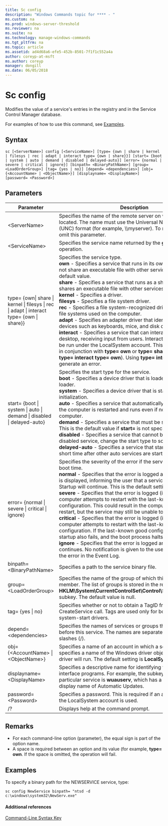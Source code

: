 ```yaml
---
title: Sc config
description: "Windows Commands topic for **** - "
ms.custom: na
ms.prod: windows-server-threshold
ms.reviewer: na
ms.suite: na
ms.technology: manage-windows-commands
ms.tgt_pltfrm: na
ms.topic: article
ms.assetid: ad4d68a6-efe5-452b-8501-7f1f1c552a4a
author: coreyp-at-msft
ms.author: coreyp
manager: dongill
ms.date: 06/05/2018
---
```


# Sc config



Modifies the value of a service's entries in the registry and in the Service Control Manager database.

For examples of how to use this command, see [Examples](#BKMK_examples).

## Syntax

```
sc [<ServerName>] config [<ServiceName>] [type= {own | share | kernel | filesys | rec | adapt | interact type= {own | share}}] [start= {boot | system | auto | demand | disabled | delayed-auto}] [error= {normal | severe | critical | ignore}] [binpath= <BinaryPathName>] [group= <LoadOrderGroup>] [tag= {yes | no}] [depend= <dependencies>] [obj= {<AccountName> | <ObjectName>}] [displayname= <DisplayName>] [password= <Password>]
```

## Parameters

|Parameter|Description|
|---------|-----------|
|\<ServerName>|Specifies the name of the remote server on which the service is located. The name must use the Universal Naming Convention (UNC) format (for example, \\\\myserver). To run SC.exe locally, omit this parameter.|
|\<ServiceName>|Specifies the service name returned by the **getkeyname** operation.|
|type= {own\| share \| kernel \| filesys \| rec \| adapt \| interact type= {own \| share}} | Specifies the service type.</br>**own** - Specifies a service that runs in its own process. It does not share an executable file with other services. This is the default value.</br>**share** - Specifies a service that runs as a shared process. It shares an executable file with other services.</br>**kernel** - Specifies a driver.</br>**filesys** - Specifies a file system driver.</br>**rec** - Specifies a file system-recognized driver that identifies file systems used on the computer.</br>**adapt** - Specifies an adapter driver that identifies hardware devices such as keyboards, mice, and disk drives.</br>**interact** - Specifies a service that can interact with the desktop, receiving input from users. Interactive services must be run under the LocalSystem account. This type must be used in conjunction with **type= own** or **type= shared** (for example, **type= interact** **type= own**). Using **type= interact** by itself will generate an error.|
|start= {boot \| system \| auto \| demand \| disabled \| delayed-auto}|Specifies the start type for the service.</br>**boot** - Specifies a device driver that is loaded by the boot loader.</br>**system** - Specifies a device driver that is started during kernel initialization.</br>**auto** - Specifies a service that automatically starts each time the computer is restarted and runs even if no one logs on to the computer.</br>**demand** - Specifies a service that must be started manually. This is the default value if **start=** is not specified.</br>**disabled** - Specifies a service that cannot be started. To start a disabled service, change the start type to some other value.</br>**delayed-auto** - Specifies a service that starts automatically a short time after other auto services are started.|
|error= {normal \| severe \| critical \| ignore}|Specifies the severity of the error if the service fails to start at boot time.</br>**normal** - Specifies that the error is logged and a message box is displayed, informing the user that a service has failed to start. Startup will continue. This is the default setting.</br>**severe** - Specifies that the error is logged (if possible). The computer attempts to restart with the last-known good configuration. This could result in the computer being able to restart, but the service may still be unable to run.</br>**critical** - Specifies that the error is logged (if possible). The computer attempts to restart with the last-known good configuration. If the last-known good configuration fails, startup also fails, and the boot process halts with a Stop error.</br>**ignore** - Specifies that the error is logged and startup continues. No notification is given to the user beyond recording the error in the Event Log.|
|binpath= \<BinaryPathName>|Specifies a path to the service binary file.|
|group= \<LoadOrderGroup>|Specifies the name of the group of which this service is a member. The list of groups is stored in the registry, in the **HKLM\System\CurrentControlSet\Control\ServiceGroupOrder** subkey. The default value is null.|
|tag= {yes \| no}|Specifies whether or not to obtain a TagID from the CreateService call. Tags are used only for boot-start and system-start drivers.|
|depend= \<dependencies>|Specifies the names of services or groups that must start before this service. The names are separated by forward slashes (/).|
|obj= {\<AccountName> \| \<ObjectName>}|Specifies a name of an account in which a service will run, or specifies a name of the Windows driver object in which the driver will run. The default setting is **LocalSystem**.|
|displayname= \<DisplayName>|Specifies a descriptive name for identifying the service in user interface programs. For example, the subkey name of one particular service is **wuauserv**, which has a more friendly display name of Automatic Updates.|
|password= \<Password>|Specifies a password. This is required if an account other than the LocalSystem account is used.|
|/?|Displays help at the command prompt.|

## Remarks

-   For each command-line option (parameter), the equal sign is part of the option name.
-   A space is required between an option and its value (for example, **type= own**. If the space is omitted, the operation will fail.

## <a name="BKMK_examples"></a>Examples

To specify a binary path for the NEWSERVICE service, type:
```
sc config NewService binpath= "ntsd -d c:\windows\system32\NewServ.exe"
```

#### Additional references

[Command-Line Syntax Key](command-line-syntax-key.md)